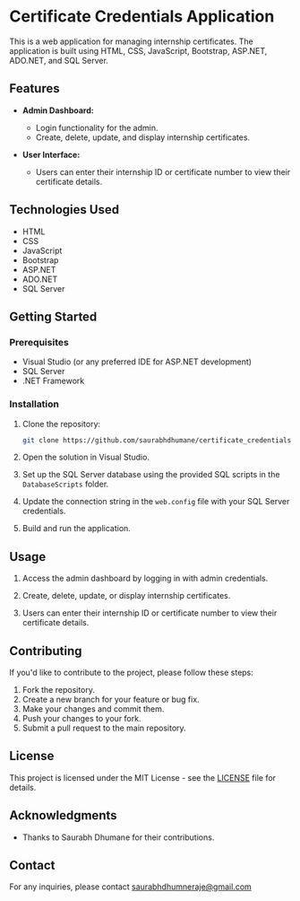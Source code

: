 # Certificate Credentials Application

This is a web application for managing internship certificates. The application is built using HTML, CSS, JavaScript, Bootstrap, ASP.NET, ADO.NET, and SQL Server.

## Features

- **Admin Dashboard:**
  - Login functionality for the admin.
  - Create, delete, update, and display internship certificates.

- **User Interface:**
  - Users can enter their internship ID or certificate number to view their certificate details.

## Technologies Used

- HTML
- CSS
- JavaScript
- Bootstrap
- ASP.NET
- ADO.NET
- SQL Server

## Getting Started

### Prerequisites

- Visual Studio (or any preferred IDE for ASP.NET development)
- SQL Server
- .NET Framework

### Installation

1. Clone the repository:

   ```bash
   git clone https://github.com/saurabhdhumane/certificate_credentials.git
   ```

2. Open the solution in Visual Studio.

3. Set up the SQL Server database using the provided SQL scripts in the `DatabaseScripts` folder.

4. Update the connection string in the `web.config` file with your SQL Server credentials.

5. Build and run the application.

## Usage

1. Access the admin dashboard by logging in with admin credentials.

2. Create, delete, update, or display internship certificates.

3. Users can enter their internship ID or certificate number to view their certificate details.

## Contributing

If you'd like to contribute to the project, please follow these steps:

1. Fork the repository.
2. Create a new branch for your feature or bug fix.
3. Make your changes and commit them.
4. Push your changes to your fork.
5. Submit a pull request to the main repository.

## License

This project is licensed under the MIT License - see the [LICENSE](LICENSE) file for details.

## Acknowledgments

- Thanks to Saurabh Dhumane for their contributions.

## Contact

For any inquiries, please contact saurabhdhumneraje@gmail.com

